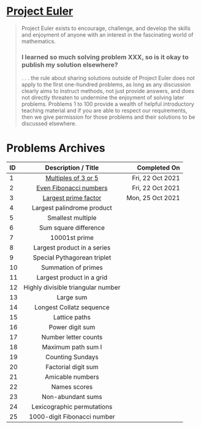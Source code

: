 # [Project Euler](https://projecteuler.net/about/)
> Project Euler exists to encourage, challenge, and develop the skills and enjoyment of anyone with an interest in the fascinating world of mathematics.
> ### I learned so much solving problem XXX, so is it okay to publish my solution elsewhere?
>  . . . the rule about sharing solutions outside of Project Euler does not apply to the first one-hundred problems, as long as any discussion clearly aims to instruct methods, not just provide answers, and does not directly threaten to undermine the enjoyment of solving later problems. Problems 1 to 100 provide a wealth of helpful introductory teaching material and if you are able to respect our requirements, then we give permission for those problems and their solutions to be discussed elsewhere.

# Problems Archives
| ID              | Description / Title                                                                             | Completed On     |
| :-------------- | :---------------------------------------------------------------------------------------------: | ---------------: |
| 1               | [Multiples of 3 or 5](https://github.com/ZacHorton/Project-Euler/blob/master/Python/p001.py)    | Fri, 22 Oct 2021 |
| 2               | [Even Fibonacci numbers](https://github.com/ZacHorton/Project-Euler/blob/master/Python/p002.py) | Fri, 22 Oct 2021 |
| 3               | [Largest prime factor ](https://github.com/ZacHorton/Project-Euler/blob/master/Python/p003.py)  | Mon, 25 Oct 2021 |
| 4               | Largest palindrome product                                                                      |                  |
| 5               | Smallest multiple                                                                               |                  |
| 6               | Sum square difference                                                                           |                  |
| 7               | 10001st prime                                                                                   |                  |
| 8               | Largest product in a series                                                                     |                  |
| 9               | Special Pythagorean triplet                                                                     |                  |
| 10              | Summation of primes                                                                             |                  |
| 11              | Largest product in a grid                                                                       |                  |
| 12              | Highly divisible triangular number                                                              |                  |
| 13              | Large sum                                                                                       |                  |
| 14              | Longest Collatz sequence                                                                        |                  |
| 15              | Lattice paths                                                                                   |                  |
| 16              | Power digit sum                                                                                 |                  |
| 17              | Number letter counts                                                                            |                  |
| 18              | Maximum path sum I                                                                              |                  |
| 19              | Counting Sundays                                                                                |                  |
| 20              | Factorial digit sum                                                                             |                  |
| 21              | Amicable numbers                                                                                |                  |
| 22              | Names scores                                                                                    |                  |
| 23              | Non-abundant sums                                                                               |                  |
| 24              | Lexicographic permutations                                                                      |                  |
| 25              | 1000-digit Fibonacci number                                                                     |                  |
